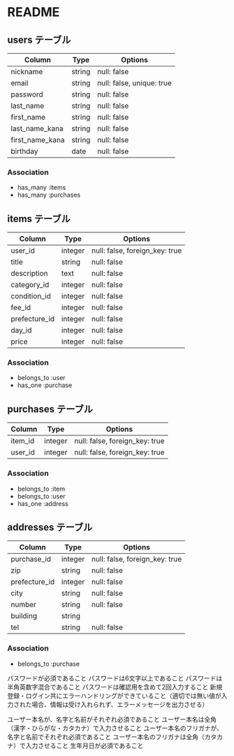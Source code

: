# README

## users テーブル

| Column          | Type   | Options     | 
| --------------- | ------ | ----------- | 
| nickname        | string | null: false | 
| email           | string | null: false, unique: true | 
| password        | string | null: false | 
| last_name       | string | null: false | 
| first_name      | string | null: false | 
| last_name_kana  | string | null: false | 
| first_name_kana | string | null: false | 
| birthday        | date   | null: false | 

### Association
- has_many :items
- has_many :purchases

## items テーブル
| Column          | Type    | Options     | 
| --------------- | ------- | ----------- | 
| user_id         | integer | null: false, foreign_key: true | 
| title           | string  | null: false | 
| description     | text    | null: false | 
| category_id     | integer | null: false | 
| condition_id    | integer | null: false | 
| fee_id          | integer | null: false | 
| prefecture_id   | integer | null: false | 
| day_id          | integer | null: false | 
| price           | integer | null: false | 

### Association
- belongs_to :user
- has_one :purchase

## purchases テーブル
| Column     | Type       | Options                        | 
| ---------- | ---------- | ------------------------------ | 
| item_id    | integer    | null: false, foreign_key: true | 
| user_id    | integer    | null: false, foreign_key: true | 

### Association
- belongs_to :item
- belongs_to :user
- has_one :address

## addresses  テーブル
| Column         | Type    | Options                        | 
| -------------- | ------- | ------------------------------ | 
| purchase_id    | integer | null: false, foreign_key: true |
| zip            | string  | null: false                    | 
| prefecture_id  | integer | null: false                    | 
| city           | string  | null: false                    | 
| number         | string  | null: false                    | 
| building       | string  |                                | 
| tel            | string  | null: false                    | 

### Association
- belongs_to :purchase


パスワードが必須であること
パスワードは6文字以上であること
パスワードは半角英数字混合であること
パスワードは確認用を含めて2回入力すること
新規登録・ログイン共にエラーハンドリングができていること（適切では無い値が入力された場合、情報は受け入れられず、エラーメッセージを出力させる）


ユーザー本名が、名字と名前がそれぞれ必須であること
ユーザー本名は全角（漢字・ひらがな・カタカナ）で入力させること
ユーザー本名のフリガナが、名字と名前でそれぞれ必須であること
ユーザー本名のフリガナは全角（カタカナ）で入力させること
生年月日が必須であること